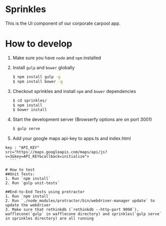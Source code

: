 # Sprinkles
This is the UI component of our corporate carpool app.

# How to develop
1. Make sure you have `node` and `npm` installed

2. Install `gulp` and `bower` globally
	```sh
	$ npm install gulp -g
	$ npm install bower -g
	```

3. Checkout sprinkles and install `npm`  and `bower` dependencies
	```sh
	$ cd sprinkles/
	$ npm install
	$ bower install
	```

4. Start the development server (Browserfy options are on port 3001)
	```sh
	$ gulp serve
	```
5. Add your google maps api-key to apps.ts and index.html
  ```
  key : "API_KEY"
  src="https://maps.googleapis.com/maps/api/js?v=3&key=API_KEY&callback=initialize">
	```

# How to test
##Unit Tests:
1. Run `npm install`
2. Run `gulp unit-tests`

##End-to-End Tests using protractor 
1. Run `npm install`
2. Run `./node_modules/protractor/bin/webdriver-manager update` to update the webdriver
3. Make sure that rethinkdb (`rethinkdb --http-port 9090`), wafflecone(`gulp` in wafflecone directory) and sprinkles(`gulp serve` in sprinkles directory) are all running
